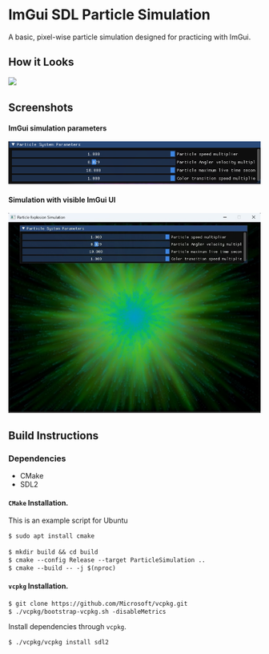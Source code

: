 # ImGui SDL Particle Simulation

A basic, pixel-wise particle simulation designed for practicing with ImGui. <br />

## How it Looks
![](ParticalSimulation.gif)

## Screenshots
#### ImGui simulation parameters
![](ss_simulation_parameters.png)
#### Simulation with visible ImGui UI
![](ss_simulation_with_ui.png)

## Build Instructions
### Dependencies

- CMake
- SDL2

#### `CMake` Installation.
This is an example script for Ubuntu
```shell script
$ sudo apt install cmake

$ mkdir build && cd build
$ cmake --config Release --target ParticleSimulation ..
$ cmake --build -- -j $(nproc)
```

#### `vcpkg` Installation.
```shell script
$ git clone https://github.com/Microsoft/vcpkg.git
$ ./vcpkg/bootstrap-vcpkg.sh -disableMetrics
```

Install dependencies through `vcpkg`.<br />
```shell script
$ ./vcpkg/vcpkg install sdl2
```